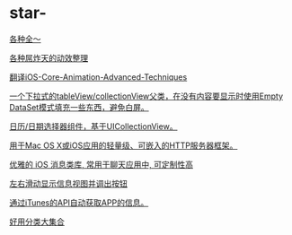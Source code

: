 # star-

<a href="https://github.com/sindresorhus/awesome">各种全～</a>

<a href="https://github.com/sxyx2008/awesome-ios-animation">各种屌炸天的动效整理</a>

<a href="https://github.com/AttackOnDobby/iOS-Core-Animation-Advanced-Techniques">翻译iOS-Core-Animation-Advanced-Techniques</a>

<a href="https://github.com/dzenbot/DZNEmptyDataSet">一个下拉式的tableView/collectionView父类，在没有内容要显示时使用Empty DataSet模式填充一些东西，避免白屏。</a>

<a href="https://github.com/jivesoftware/PDTSimpleCalendar">日历/日期选择器组件，基于UICollectionView。</a>

<a href="https://github.com/robbiehanson/CocoaHTTPServer">用于Mac OS X或iOS应用的轻量级、可嵌入的HTTP服务器框架。</a>

<a href="https://github.com/jessesquires/JSQMessagesViewController">优雅的 iOS 消息类库, 常用于聊天应用中, 可定制性高</a>

<a href="https://github.com/CEWendel/SWTableViewCell">左右滑动显示信息视图并调出按钮</a>

<a href="https://github.com/JanC/TAPromotee">通过iTunes的API自动获取APP的信息。</a>

<a href="http://cocoacats.com/">好用分类大集合</a>
